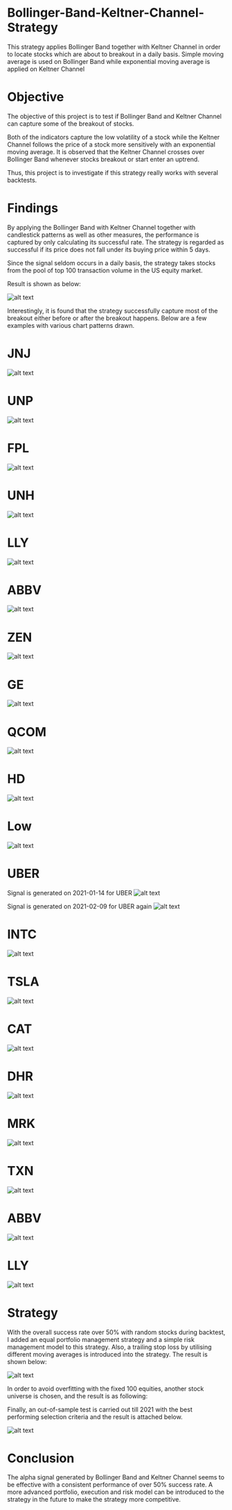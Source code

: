 # Bollinger-Band-Keltner-Channel-Strategy
This strategy applies Bollinger Band together with Keltner Channel in order to locate stocks which are about to breakout in a daily basis. Simple moving average is used on Bollinger Band while exponential moving average is applied on Keltner Channel 

# Objective
The objective of this project is to test if Bollinger Band and Keltner Channel can capture some of the breakout of stocks. 

Both of the indicators capture the low volatility of a stock while the Keltner Channel follows the price of a stock more sensitively with an exponential moving average. It is observed that the Keltner Channel crosses over Bollinger Band whenever stocks breakout or start enter an uptrend. 

Thus, this project is to investigate if this strategy really works with several backtests. 

# Findings
By applying the Bollinger Band with Keltner Channel  together with candlestick patterns as well as other measures, the performance is captured by only calculating its successful rate. The strategy is regarded as successful if its price does not fall under its buying price within 5 days.

Since the signal seldom occurs in a daily basis, the strategy takes stocks from the pool of top 100 transaction volume in the US equity market.

Result is shown as below:

![alt text](https://github.com/kelvonlys/Bollinger-Band-Keltner-Channel-Strategy/blob/main/alpha.png)

Interestingly, it is found that the strategy successfully capture most of the breakout either before or after the breakout happens. Below are a few examples with various chart patterns drawn.

<!-- Break Previous Top -->

# JNJ
![alt text](https://github.com/kelvonlys/Bollinger-Band-Keltner-Channel-Strategy/blob/main/JNJ.png)

# UNP
![alt text](https://github.com/kelvonlys/Bollinger-Band-Keltner-Channel-Strategy/blob/main/UNP.png)

# FPL
![alt text](https://github.com/kelvonlys/Bollinger-Band-Keltner-Channel-Strategy/blob/main/FPL.png)

# UNH
![alt text](https://github.com/kelvonlys/Bollinger-Band-Keltner-Channel-Strategy/blob/main/UNH.png)

# LLY
![alt text](https://github.com/kelvonlys/Bollinger-Band-Keltner-Channel-Strategy/blob/main/LLY_top.png)

# ABBV
![alt text](https://github.com/kelvonlys/Bollinger-Band-Keltner-Channel-Strategy/blob/main/ABBV_top.png)

# ZEN
![alt text](https://github.com/kelvonlys/Bollinger-Band-Keltner-Channel-Strategy/blob/main/ZEN_top.png)

# GE
![alt text](https://github.com/kelvonlys/Bollinger-Band-Keltner-Channel-Strategy/blob/main/GE.png)

# QCOM
![alt text](https://github.com/kelvonlys/Bollinger-Band-Keltner-Channel-Strategy/blob/main/QCOM.png)

# HD
![alt text](https://github.com/kelvonlys/Bollinger-Band-Keltner-Channel-Strategy/blob/main/HD.png)

# Low
![alt text](https://github.com/kelvonlys/Bollinger-Band-Keltner-Channel-Strategy/blob/main/Low.png)



# UBER

Signal is generated on 2021-01-14 for UBER
![alt text](https://github.com/kelvonlys/Bollinger-Band-Keltner-Channel-Strategy/blob/main/UBER_20210114.png)


Signal is generated on 2021-02-09 for UBER again
![alt text](https://github.com/kelvonlys/Bollinger-Band-Keltner-Channel-Strategy/blob/main/UBER_20210209.png)


<!-- Break Price Channel Top -->

# INTC
![alt text](https://github.com/kelvonlys/Bollinger-Band-Keltner-Channel-Strategy/blob/main/Intel.png)

# TSLA
![alt text](https://github.com/kelvonlys/Bollinger-Band-Keltner-Channel-Strategy/blob/main/TSLA.png)

# CAT
![alt text](https://github.com/kelvonlys/Bollinger-Band-Keltner-Channel-Strategy/blob/main/CAT.png)

# DHR
![alt text](https://github.com/kelvonlys/Bollinger-Band-Keltner-Channel-Strategy/blob/main/DHR.png)

# MRK
![alt text](https://github.com/kelvonlys/Bollinger-Band-Keltner-Channel-Strategy/blob/main/MRK.png)

# TXN
![alt text](https://github.com/kelvonlys/Bollinger-Band-Keltner-Channel-Strategy/blob/main/TXN.png)

# ABBV
![alt text](https://github.com/kelvonlys/Bollinger-Band-Keltner-Channel-Strategy/blob/main/ABBV.png)

# LLY
![alt text](https://github.com/kelvonlys/Bollinger-Band-Keltner-Channel-Strategy/blob/main/LLY.png)




# Strategy
With the overall success rate over 50% with random stocks during backtest, I added an equal portfolio management strategy and a simple risk management model to this strategy. Also, a trailing stop loss by utilising different moving averages is introduced into the strategy. The result is shown below:

![alt text](https://github.com/kelvonlys/Bollinger-Band-Keltner-Channel-Strategy/blob/main/Backtest.png)

In order to avoid overfitting with the fixed 100 equities, another stock universe is chosen, and the result is as following:


Finally, an out-of-sample test is carried out till 2021 with the best performing selection criteria and the result is attached below.

![alt text](https://github.com/kelvonlys/Bollinger-Band-Keltner-Channel-Strategy/blob/main/Out-of-sample%20test.png)


# Conclusion
The alpha signal generated by Bollinger Band and Keltner Channel seems to be effective with a consistent performance of over 50% success rate. A more advanced portfolio, execution and risk model can be introduced to the strategy in the future to make the strategy more competitive.




